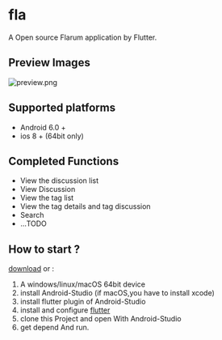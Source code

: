 # fla

A Open source Flarum application by Flutter.

## Preview Images
![preview.png](https://i.loli.net/2020/07/16/g8b1m4JBH5qISdE.png)

## Supported platforms
- Android 6.0 +
- ios 8 + (64bit only)

## Completed Functions
- View the discussion list
- View Discussion
- View the tag list
- View the tag details and tag discussion  
- Search  
- ...TODO


## How to start ?

[download](/releases) or :

1. A windows/linux/macOS 64bit device
2. install Android-Studio (if macOS,you have to install xcode)
3. install flutter plugin of Android-Studio
4. install and configure [flutter](https://flutter.dev/docs/get-started/install)
5. clone this Project and open With Android-Studio
6. get depend And run.

